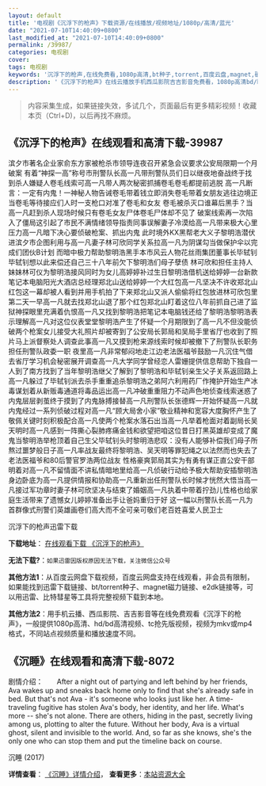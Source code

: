 ```yaml
---
layout: default
title: '电视剧《沉浮下的枪声》下载资源/在线播放/视频地址/1080p/高清/蓝光'
date: "2021-07-10T14:40:09+0800"
last_modified_at: "2021-07-10T14:40:09+0800"
permalink: /39987/
categories: 电视剧
cover:
tags: 电视剧
keywords: '沉浮下的枪声,在线免费看,1080p高清,bt种子,torrent,百度云盘,magnet,磁力链,迅雷下载资源'
description: '《沉浮下的枪声》在线云播放手机西瓜影院吉吉影音免费看，1080p高清bd/hd未删减完整版和tc抢先枪版，mkv/mp4格式，附带bt/torrent种子、magnet/磁力链、百度云盘、网盘资源迅雷下载链接'
---
```


>内容采集生成，如果链接失效，多试几个，页面最后有更多精彩视频！收藏本页（Ctrl+D)，以后再找不麻烦。


## 《沉浮下的枪声》在线观看和高清下载-39987

滨夕市著名企业家俞东方家被枪杀市领导连夜召开紧急会议要求公安局限期一个月破案 有着“神探一高&rdquo;称号市刑警队长高一凡带刑警队员们日以继夜地奋战终于找到杀人嫌疑人卷毛线索可高一凡带人两次秘密抓捕卷毛卷毛都提前逃脱 高一凡断言：一定有内鬼！一神秘人物告诫卷毛带着钱立即消失卷毛带着女朋友逃往边境正当卷毛等待接应们人时一支枪口对准了卷毛和女友 卷毛被杀灭口谁幕后黑手？当高一凡赶到杀人现场时候只有卷毛女友尸体卷毛尸体却不见了 破案线索再一次陷入了僵局这引起了市民不满情绪领导指责同事误解妻子冷漠给高一凡带来极大心里压力高一凡暗下决心要侦破枪案、抓出内鬼 此时境外KX黑帮老大义子黎明浩潜伏进滨夕市企图利用与高一凡妻子林可欣同学关系拉高一凡为阴谋勾当做保护伞以完成们团伙B计划 而暗中极力帮助黎明浩黑手本市风云人物花丝雨集团董事长毕轼钊毕轼钊想以此来偿还自己三十八年前欠下黎明浩们母子孽债 林可欣和担任主持人妹妹林可仪为黎明浩接风同时为女儿高婷婷补过生日黎明浩借机送给婷婷一台新款笔记本电脑阳光大酒店总经理郑北山送给婷婷一个大红包高一凡坚决不许收郑北山红包这一幕却被人看到并用手机拍了下来郑北山又派人偷偷将红包放进林可欣包里 第二天一早高一凡就去找郑北山退了那个红包郑北山盯着这位八年前抓自己进了监狱神探眼里充满着仇恨高一凡又找到黎明浩把笔记本电脑钱还给了黎明浩黎明浩表示理解高一凡对这位仪表堂堂黎明浩产生了怀疑一个月期限到了高一凡不但没能侦破两个枪案女儿接受大礼照片却被寄到了公安局长郭局和吴局手里省厅也收到了照片马上派督察处人调查此事高一凡又摸到枪来源线索时候却被撤下了刑警队长职务担任刑警队政委一职 夜里高一凡非常郁闷地走江边老法医福爷鼓励一凡沉住气借去省厅学习机会秘密展开调查高一凡大学同学曾经恋人雷姗提供信息帮助下独自一人到了南方找到了当年黎明浩继父了解到了黎明浩和毕轼钊亲生父子关系返回路上高一凡躲过了毕轼钊派去杀手重重追杀黎明浩之弟阿六利用药厂作掩护开始生产冰毒谋划着从新贩毒通道将毒品运出高一凡冲破重重阻力不动声色地侦查线索迷惑了内鬼层层剥茧终于摸到了内鬼脉搏接替高一凡刑警队长张德辉一开始怀疑高一凡就内鬼经过一系列侦破过程对高一凡&ldquo;顾大局舍小家&rdquo;敬业精神和宽容大度胸怀产生了敬佩关键时刻积极配合高一凡使两个枪案水落石出当高一凡举着枪面对着副局长吴天明时高一凡感到一阵撕心裂肺疼痛金钱和欲望把咱这位昔日打黑英雄却变成了魔鬼当黎明浩举枪顶着自己生父毕轼钊头时黎明浩悲叹：没有人能够补偿我们母子所熬过噩梦般日子高一凡率战友最终将黎明浩、吴天明等罪犯绳之以法然而也失去了老法医福爷和80后警官罗浩两位战友 性格豪爽郭局其实为有勇有谋正直公安干部明着对高一凡不留情面不讲私情暗地里给高一凡侦破行动给予极大帮助安插黎明浩身边卧底为高一凡提供情报和协助高一凡重新出任刑警队长时候才恍然大悟当高一凡接过军功章时妻子林可欣坚决与结束了婚姻高一凡执着中带着拧劲儿性格也给家庭生活带来了遗憾女儿婷婷准备出手让爸妈重归于好 这一幅以刑警队长高一凡为首群像式刑警们英雄画卷们高大而不全可亲可敬们老百姓喜爱人民卫士</p>


沉浮下的枪声迅雷下载

**下载地址**： [在线观看下载 《沉浮下的枪声》](https://www.993dy.com//vod-detail-id-12313.html) 


**无法下载?**：`如果迅雷因版权原因无法下载，关注微信公众号 `

**其他方法1**：从百度云网盘下载视频，百度云网盘支持在线观看，非会员有限制，如果能找到迅雷下载链接、bt/torrent种子、magnet磁力链接、e2dk链接等，可以用迅雷、比特彗星等工具将完整视频下载到本地。

**其他方法2**：用手机云播、西瓜影院、吉吉影音等在线免费观看《沉浮下的枪声》，一般提供1080p高清、hd/bd高清视频、tc抢先版视频，视频为mkv或mp4格式，不同站点视频质量和播放速度不同。


## 《沉睡》在线观看和高清下载-8072

剧情介绍：　　After a night out of partying and left behind by her friends, Ava wakes up and sneaks back home only to find that she's already safe in bed. But that's not Ava - it's someone who looks just like her. A time-traveling fugitive has stolen Ava's body, her identity, and her life. What's more -- she's not alone. There are others, hiding in the past, secretly living among us, plotting to alter the future. Without her body, Ava is a virtual ghost, silent and invisible to the world. And, so far as she knows, she's the only one who can stop them and put the timeline back on course.


沉睡 (2017)

**详情查看**： [《沉睡》详情介绍](/movie/8072/)， **查看更多**：[本站资源大全](/movie/t/all/)

